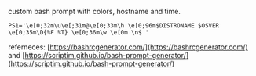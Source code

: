 
custom bash prompt with colors, hostname and time.


`PS1='\e[0;32m\u\e[;31m@\e[0;33m\h \e[0;96m$DISTRONAME $OSVER \e[0;35m\D{%F %T} \e[0;36m\w \e[0m \n$ '`

referneces: [https://bashrcgenerator.com/](https://bashrcgenerator.com/) and [https://scriptim.github.io/bash-prompt-generator/](https://scriptim.github.io/bash-prompt-generator/)
